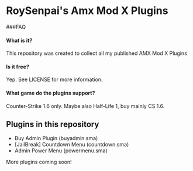# RoySenpai's Amx Mod X Plugins

###FAQ

#### What is it?
This repository was created to collect all my published AMX Mod X Plugins

#### Is it free?
Yep. See LICENSE for more information.

#### What game do the plugins support?
Counter-Strike 1.6 only. Maybe also Half-Life 1, buy mainly CS 1.6.

## Plugins in this repository
- Buy Admin Plugin (buyadmin.sma)
- [JailBreak] Countdown Menu (countdown.sma)
- Admin Power Menu (powermenu.sma)
 
More plugins coming soon!
